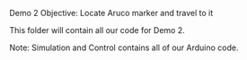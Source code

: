 Demo 2 Objective: Locate Aruco marker and travel to it

This folder will contain all our code for Demo 2.

Note: Simulation and Control contains all of our Arduino code.
